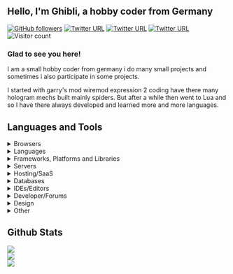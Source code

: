 ## Hello, I'm Ghibli, a hobby coder from Germany  

<a href="https://github.com/E2Ghibli?tab=followers" target="_blank" rel="noopener noreferrer"><img alt="GitHub followers" src="https://img.shields.io/github/followers/E2Ghibli?logo=github&style=flat-square"></a> <a href="https://steamcommunity.com/id/Sutajio_Jiburi" target="_blank" rel="noopener noreferrer"><img alt="Twitter URL" src="https://img.shields.io/twitter/url?label=Steam&logo=steam&style=flat-square&url=https%3A%2F%2Fsteamcommunity.com%2Fid%2FSutajio_Jiburi"></a> <a href="https://www.twitch.tv/e2ghibli" target="_blank" rel="noopener noreferrer"><img alt="Twitter URL" src="https://img.shields.io/twitter/url?label=Twitch&logo=twitch&style=flat-square&url=https%3A%2F%2Fwww.twitch.tv%2Fe2ghibli"></a> <a href="https://discord.com/users/311174578422546433" target="_blank" rel="noopener noreferrer"><img alt="Twitter URL" src="https://img.shields.io/twitter/url?label=Discord&logo=discord&style=flat-square&url=https%3A%2F%2Fdiscord.com%2Fusers%2F311174578422546433"></a> ![Visitor count](https://shields-io-visitor-counter.herokuapp.com/badge?page=E2Ghibli&logo=github)
  


### Glad to see you here!  
I am a small hobby coder from germany i do many small projects and sometimes i also participate in some projects. 

I started with garry's mod wiremod expression 2 coding have there many hologram mechs built mainly spiders. But after a while then went to Lua and so I have there always developed and learned more and more languages.  


## Languages and Tools
<details>
<summary>Browsers</summary>
<br>
	<img src="https://img.shields.io/badge/Firefox-FF7139?style=for-the-badge&logo=Firefox-Browser&logoColor=white">
</details>


<details>
<summary>Languages</summary>
<br>
	<img src="https://img.shields.io/badge/c-%2300599C.svg?style=for-the-badge&logo=c&logoColor=white">
	<img src="https://img.shields.io/badge/c%23-%23239120.svg?style=for-the-badge&logo=c-sharp&logoColor=white">
	<img src="https://img.shields.io/badge/c++-%2300599C.svg?style=for-the-badge&logo=c%2B%2B&logoColor=white">
	<img src="https://img.shields.io/badge/css3-%231572B6.svg?style=for-the-badge&logo=css3&logoColor=white">
	<img src="https://img.shields.io/badge/html5-%23E34F26.svg?style=for-the-badge&logo=html5&logoColor=white">
	<img src="https://img.shields.io/badge/go-%2300ADD8.svg?style=for-the-badge&logo=go&logoColor=white">
	<img src="https://img.shields.io/badge/java-%23ED8B00.svg?style=for-the-badge&logo=java&logoColor=white">
	<img src="https://img.shields.io/badge/javascript-%23323330.svg?style=for-the-badge&logo=javascript&logoColor=%23F7DF1E">
	<img src="https://img.shields.io/badge/kotlin-%230095D5.svg?style=for-the-badge&logo=kotlin&logoColor=white">
	<img src="https://img.shields.io/badge/lua-%232C2D72.svg?style=for-the-badge&logo=lua&logoColor=white">
	<img src="https://img.shields.io/badge/markdown-%23000000.svg?style=for-the-badge&logo=markdown&logoColor=white">
	<img src="https://img.shields.io/badge/php-%23777BB4.svg?style=for-the-badge&logo=php&logoColor=white">
	<img src="https://img.shields.io/badge/perl-%2339457E.svg?style=for-the-badge&logo=perl&logoColor=white">
	<img src="https://img.shields.io/badge/python-3670A0?style=for-the-badge&logo=python&logoColor=ffdd54">
	<img src="https://img.shields.io/badge/shell_script-%23121011.svg?style=for-the-badge&logo=gnu-bash&logoColor=white">
	<img src="https://img.shields.io/badge/typescript-%23007ACC.svg?style=for-the-badge&logo=typescript&logoColor=white">
</details>


<details>
<summary>Frameworks, Platforms and Libraries</summary>
<br>
	<img src="https://img.shields.io/badge/.NET-5C2D91?style=for-the-badge&logo=.net&logoColor=white">
	<img src="https://img.shields.io/badge/bootstrap-%23563D7C.svg?style=for-the-badge&logo=bootstrap&logoColor=white">
	<img src="https://img.shields.io/badge/Electron-191970?style=for-the-badge&logo=Electron&logoColor=white">
	<img src="https://img.shields.io/badge/p5.js-ED225D?style=for-the-badge&logo=p5.js&logoColor=FFFFFF">
	<img src="https://img.shields.io/badge/Nuxt-black?style=for-the-badge&logo=nuxt.js&logoColor=white">
	<img src="https://img.shields.io/badge/node.js-6DA55F?style=for-the-badge&logo=node.js&logoColor=white">
	<img src="https://img.shields.io/badge/Next-black?style=for-the-badge&logo=next.js&logoColor=white">
	<img src="https://img.shields.io/badge/NPM-%23000000.svg?style=for-the-badge&logo=npm&logoColor=white">
	<img src="https://img.shields.io/badge/react-%2320232a.svg?style=for-the-badge&logo=react&logoColor=%2361DAFB">
	<img src="https://img.shields.io/badge/vuejs-%2335495e.svg?style=for-the-badge&logo=vuedotjs&logoColor=%234FC08D">
	<img src="https://img.shields.io/badge/webpack-%238DD6F9.svg?style=for-the-badge&logo=webpack&logoColor=black">
	<img src="https://img.shields.io/badge/Xamarin-3199DC?style=for-the-badge&logo=xamarin&logoColor=white">
	<img src="https://img.shields.io/badge/yarn-%232C8EBB.svg?style=for-the-badge&logo=yarn&logoColor=white">
</details>


<details>
<summary>Servers</summary>
<br>
	<img src="https://img.shields.io/badge/nginx-%23009639.svg?style=for-the-badge&logo=nginx&logoColor=white">
	<img src="https://img.shields.io/badge/jenkins-%232C5263.svg?style=for-the-badge&logo=jenkins&logoColor=white">
	<img src="https://img.shields.io/badge/apache-%23D42029.svg?style=for-the-badge&logo=apache&logoColor=white">
</details>


<details>
<summary>Hosting/SaaS</summary>
<br>
	<img src="https://img.shields.io/badge/Cloudflare-F38020?style=for-the-badge&logo=Cloudflare&logoColor=white">
</details>


<details>
<summary>Databases</summary>
<br>
	<img src="https://img.shields.io/badge/mysql-%2300f.svg?style=for-the-badge&logo=mysql&logoColor=white">
	<img src="https://img.shields.io/badge/sqlite-%2307405e.svg?style=for-the-badge&logo=sqlite&logoColor=white">
</details>


<details>
<summary>IDEs/Editors</summary>
<br>
	<img src="https://img.shields.io/badge/sublime-text-ff9800?style=for-the-badge&logo=sublime-text">
	<img src="https://img.shields.io/badge/visual-studio-ce97fa?style=for-the-badge&logo=visual-studio">
	<img src="https://img.shields.io/badge/visual-studiocode-23aaf2?style=for-the-badge&logo=visual-studio-code">
</details>


<details>
<summary>Developer/Forums</summary>
<br>
	<img src="https://img.shields.io/badge/Codepen-000000?style=for-the-badge&logo=codepen&logoColor=white">
	<img src="https://img.shields.io/badge/Codeforces-445f9d?style=for-the-badge&logo=Codeforces&logoColor=white">
	<img src="https://img.shields.io/badge/-Stackoverflow-FE7A16?style=for-the-badge&logo=stack-overflow&logoColor=white">
	<img src="https://img.shields.io/badge/LeetCode-000000?style=for-the-badge&logo=LeetCode&logoColor=#d16c06">
	<img src="https://img.shields.io/badge/HackerEarth-%232C3454.svg?&style=for-the-badge&logo=HackerEarth&logoColor=Blue">
</details>


<details>
<summary>Design</summary>
<br>
	<img src="https://img.shields.io/badge/affinitydesginer-%231B72BE.svg?style=for-the-badge&logo=affinity-designer&logoColor=white">
	<img src="https://img.shields.io/badge/affinityphoto-ec79ff.svg?style=for-the-badge&logo=affinity-photo&logoColor=white">
	<img src="https://img.shields.io/badge/affinitypublisher-ffa465.svg?style=for-the-badge&logo=affinity-publisher&logoColor=white">
	<img src="https://img.shields.io/badge/adobeillustrator-%23FF9A00.svg?style=for-the-badge&logo=adobeillustrator&logoColor=white">
	<img src="https://img.shields.io/badge/adobephotoshop-%2331A8FF.svg?style=for-the-badge&logo=adobephotoshop&logoColor=white">
	<img src="https://img.shields.io/badge/blender-%23F5792A.svg?style=for-the-badge&logo=blender&logoColor=white">
</details>


<details>
<summary>Other</summary>
<br>
	<img src="https://img.shields.io/badge/-Arduino-00979D?style=for-the-badge&logo=Arduino&logoColor=white">
	<img src="https://img.shields.io/badge/docker-%230db7ed.svg?style=for-the-badge&logo=docker&logoColor=white">
	<img src="https://img.shields.io/badge/-RaspberryPi-C51A4A?style=for-the-badge&logo=Raspberry-Pi">
	<img src="https://img.shields.io/badge/Trello-%23026AA7.svg?style=for-the-badge&logo=Trello&logoColor=white">
</details>


## Github Stats  
![](https://github-readme-stats.vercel.app/api?username=E2Ghibli&theme=dark&hide_border=false&include_all_commits=false&count_private=false)<br/>
![](https://github-readme-streak-stats.herokuapp.com/?user=E2Ghibli&theme=dark&hide_border=false)<br/>
![](https://github-readme-stats.vercel.app/api/top-langs/?username=E2Ghibli&theme=dark&hide_border=false&include_all_commits=false&count_private=false&layout=compact)

<br/>  
